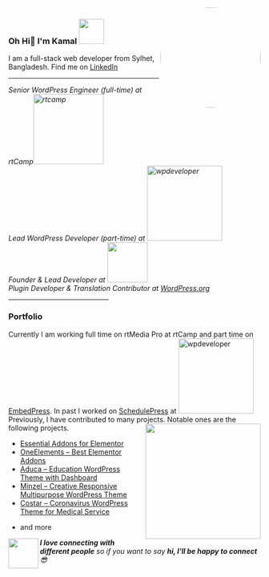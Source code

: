 <img align='right' src="https://kamalahmed.me/assets/img/kamal.png" width="200" style="border-radius:50%;">

### Oh Hi👋  I'm Kamal <img src="https://media.giphy.com/media/mGcNjsfWAjY5AEZNw6/giphy.gif" width="50">
<p>I am a full-stack web developer from Sylhet, Bangladesh. Find me on <a target="_blank" href="https://www.linkedin.com/in/kamalahmedpms/">LinkedIn</a>
<hr>
<p>
    <em>
        Senior WordPress Engineer (full-time) at rtCamp<a target="_blank" href="https://rtcamp.com/about/"><img src="https://cdn.rtcamp.com/wp-content/uploads/2020/11/site-logo-black.svg" width="140" alt="rtcamp"></a>
        <br/>
        Lead WordPress Developer (part-time) at <a target="_blank" href="https://wpdeveloper.com/"><img src="https://wpdev-media.storage.googleapis.com/wp-content/uploads/2020/04/WPDeveloper-Logo.png" width="150" alt="wpdeveloper"></a>
<br/>
Founder & Lead Developer at <a target="_blank" href="https://techydevs.com"><img src="https://techydevs.com/wp-content/themes/techydevs/assets/images/logo@2x.png" width="80"></a>
<br/>
Plugin Developer & Translation Contributor at <a target="_blank" href="https://profiles.wordpress.org/kamalahmed/">WordPress.org</a> 
<br/>
</em>
</p>
<hr style="max-width:200px;">

### Portfolio
<p>
Currently I am working full time on rtMedia Pro at rtCamp and part time on <a target="_blank" href="https://github.com/WPDevelopers/embedpress/graphs/contributors">EmbedPress</a>. In past I worked on <a target="_blank" href="https://wordpress.org/plugins/wp-scheduled-posts/">SchedulePress</a> at <a target="_blank" href="https://wpdeveloper.net/"><img src="https://wpdev-media.storage.googleapis.com/wp-content/uploads/2020/04/WPDeveloper-Logo.png" width="150" alt="wpdeveloper"></a> <br>
Previously, I have contributed to many projects. Notable ones are the following projects.
<img align='right' src="https://media.giphy.com/media/u2pmTWUi0MXjyrMaVj/giphy.gif" width="230">

<ul>
    <li><a target="_blank" href="https://github.com/WPDevelopers/essential-addons-for-elementor-lite/graphs/contributors">Essential Addons for Elementor</a></li>
    <li><a target="_blank" href="https://wordpress.org/plugins/oneelements-ultimate-addons-for-elementor">OneElements – Best Elementor Addons
</a></li>
<li><a target="_blank" href="https://techydevs.com/downloads/aduca-education-wordpress-theme-with-dashboard/">Aduca – Education WordPress Theme with Dashboard
</a></li>
    <li><a target="_blank" href="https://techydevs.com/downloads/minzel-creative-responsive-multipurpose-wordpress-theme/">Minzel – Creative Responsive Multipurpose WordPress Theme
</a></li>
<li><a target="_blank" href="https://techydevs.com/downloads/costar-coronavirus-wordpress-theme-for-medical-service/">Costar – Coronavirus WordPress Theme for Medical Service

</a></li>
<li>and more</li>
    </ul>

</p>

<img align="left" src="https://media.giphy.com/media/LnQjpWaON8nhr21vNW/giphy.gif" width="60"> <em><b>I love connecting with different people</b> so if you want to say <b>hi, I'll be happy to connect</b> 😎</em>
